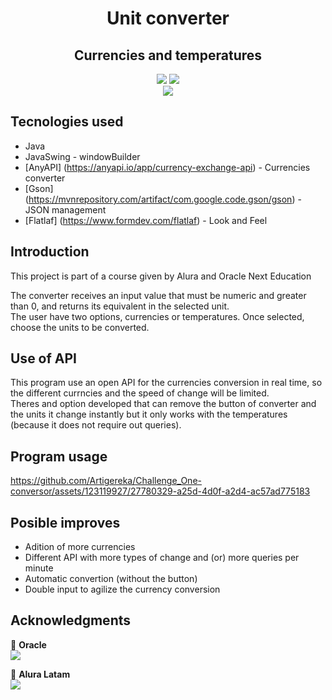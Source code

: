 <h1 align="center">Unit converter</h1>
<h2 align="center">Currencies and temperatures</h2>

<p align="center">
    <img src="https://img.shields.io/badge/Alura_ONE-Challenge%232-orange">
    <img src="https://img.shields.io/badge/Status-finalizado-blue"><br>
    <img src="https://img.shields.io/badge/JRE-11-red">
 </p>

 ## Tecnologies used
 * Java
 * JavaSwing - windowBuilder
 * [AnyAPI] (https://anyapi.io/app/currency-exchange-api) - Currencies converter
 * [Gson] (https://mvnrepository.com/artifact/com.google.code.gson/gson) - JSON management
 * [Flatlaf] (https://www.formdev.com/flatlaf) - Look and Feel

 ## Introduction
 <p>This project is part of a course given by Alura and Oracle Next Education</p>
 <p>The converter receives an input value that must be numeric and greater than 0, and returns
 its equivalent in the selected unit.<br>
 The user have two options, currencies or temperatures. Once selected, choose the units to be converted.</p>

 ## Use of API
 <p>This program use an open API for the currencies conversion in real time, so the different currncies and
 the speed of change will be limited.<br>
 Theres and option developed that can remove the button of converter and the units it change instantly but
 it only works with the temperatures (because it does not require out queries).</p>

 ## Program usage
https://github.com/Artigereka/Challenge_One-conversor/assets/123119927/27780329-a25d-4d0f-a2d4-ac57ad775183

 ## Posible improves
 * Adition of more currencies
 * Different API with more types of change and (or) more queries per minute
 * Automatic convertion (without the button)
 * Double input to agilize the currency conversion

 ##
 ## Acknowledgments
🧡 <strong>Oracle</strong><br>
<a href="https://www.linkedin.com/company/oracle/" target="_blank">
<img src="https://img.shields.io/badge/-LinkedIn-%230077B5?style=for-the-badge&logo=linkedin&logoColor=white" target="_blank"></a>

💙 <strong>Alura Latam</strong></br>
<a href="https://www.linkedin.com/company/alura-latam/mycompany/" target="_blank">
<img src="https://img.shields.io/badge/-LinkedIn-%230077B5?style=for-the-badge&logo=linkedin&logoColor=white" target="_blank"></a>
